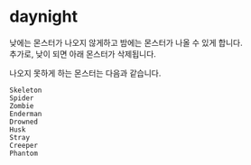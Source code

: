 # daynight
낮에는 몬스터가 나오지 않게하고 밤에는 몬스터가 나올 수 있게 합니다.<br>
추가로, 낮이 되면 아래 몬스터가 삭제됩니다.

나오지 못하게 하는 몬스터는 다음과 같습니다.

    Skeleton
    Spider
    Zombie
    Enderman
    Drowned
    Husk
    Stray
    Creeper
    Phantom


